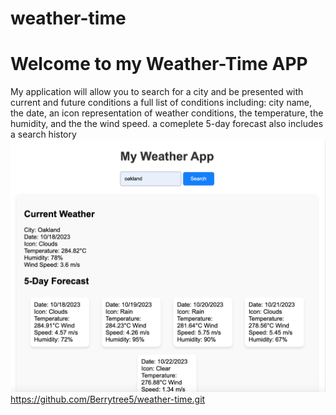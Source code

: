 # weather-time
# Welcome to my Weather-Time APP
My application will allow you to search for a city and be presented with current and future conditions
a full list of conditions including: city name, the date, an icon representation of weather conditions, the temperature, the humidity, and the the wind speed.
a comeplete 5-day forecast
also includes a search history
![alt text describing the image](./assets/Screen%20Shot%202023-10-18%20at%206.15.07%20PM.png)
https://github.com/Berrytree5/weather-time.git